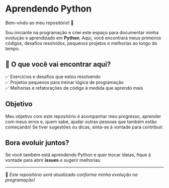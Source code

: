 # Aprendendo Python

Bem-vindo ao meu repositório! 👋  

Sou iniciante na programação e criei este espaço para documentar minha evolução e aprendizado em **Python**. Aqui, você encontrará meus primeiros códigos, desafios resolvidos, pequenos projetos e melhorias ao longo do tempo.  

## 📌 O que você vai encontrar aqui?
✅ Exercícios e desafios que estou resolvendo  
✅ Projetos pequenos para treinar lógica de programação  
✅ Melhorias e refatorações de código à medida que aprendo mais  

## Objetivo
Meu objetivo com este repositório é acompanhar meu progresso, aprender com meus erros e, quem sabe, ajudar outras pessoas que também estão começando! Se tiver sugestões ou dicas, sinta-se à vontade para contribuir.  

## Bora evoluir juntos?
Se você também está aprendendo Python e quer trocar ideias, fique à vontade para abrir **issues** e sugerir melhorias.

---

📝 _Este repositório será atualizado conforme minha evolução na programação!_  
